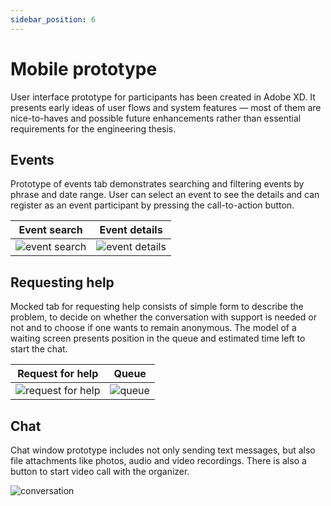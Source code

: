 ```yaml
---
sidebar_position: 6
---
```


# Mobile prototype

User interface prototype for participants has been created in Adobe XD. It presents early ideas of user flows and
system features — most of them are nice-to-haves and possible future enhancements rather than essential requirements for
the engineering thesis.

## Events

Prototype of events tab demonstrates searching and filtering events by phrase and date range. User can select an event
to see the details and can register as an event participant by pressing the call-to-action button.

| Event search                                                   | Event details                                                    |
|----------------------------------------------------------------|------------------------------------------------------------------|
| ![event search](/prototypes/mobile_prototype_event_search.png) | ![event details](/prototypes/mobile_prototype_event_details.png) |

## Requesting help

Mocked tab for requesting help consists of simple form to describe the problem, to decide on whether the conversation
with support is needed or not and to choose if one wants to remain anonymous. The model of a waiting screen presents
position in the queue and estimated time left to start the chat.

| Request for help                                              | Queue                                            |
|---------------------------------------------------------------|--------------------------------------------------|
| ![request for help](/prototypes/mobile_prototype_request.png) | ![queue](/prototypes/mobile_prototype_queue.png) |

## Chat

Chat window prototype includes not only sending text messages, but also file attachments like photos, audio and video
recordings. There is also a button to start video call with the organizer.

![conversation](/prototypes/mobile_prototype_conversation.png)
